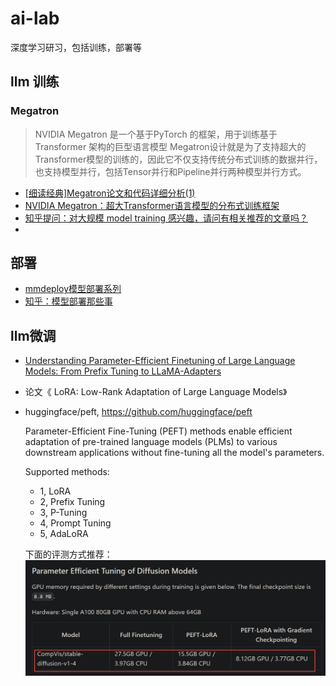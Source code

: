 # ai-lab
深度学习研习，包括训练，部署等

## llm 训练
### Megatron
> NVIDIA Megatron 是一个基于PyTorch 的框架，用于训练基于Transformer 架构的巨型语言模型
> Megatron设计就是为了支持超大的Transformer模型的训练的，因此它不仅支持传统分布式训练的数据并行，也支持模型并行，包括Tensor并行和Pipeline并行两种模型并行方式。

- [[细读经典]Megatron论文和代码详细分析(1)
](https://zhuanlan.zhihu.com/p/366906920)
- [NVIDIA Megatron：超大Transformer语言模型的分布式训练框架
](https://zhuanlan.zhihu.com/p/420207439)
- [知乎提问：对大规模 model training 感兴趣，请问有相关推荐的文章吗？](https://www.zhihu.com/question/508671222/answer/2290801813)
- 


## 部署


- [mmdeploy模型部署系列](https://github.com/open-mmlab/mmdeploy/tree/master/docs/zh_cn/tutorial)
- [知乎：模型部署那些事](https://www.zhihu.com/column/c_1497987564452114432)


## llm微调

- [Understanding Parameter-Efficient Finetuning of Large Language Models: From Prefix Tuning to LLaMA-Adapters](https://lightning.ai/pages/community/article/understanding-llama-adapters/)
- 论文《 LoRA: Low-Rank Adaptation of Large Language Models》
- huggingface/peft, https://github.com/huggingface/peft

    Parameter-Efficient Fine-Tuning (PEFT) methods enable efficient adaptation of pre-trained language models (PLMs) to various downstream applications without fine-tuning all the model's parameters. 
    
    Supported methods:
    - 1, LoRA
    - 2, Prefix Tuning
    - 3, P-Tuning
    - 4, Prompt Tuning
    - 5, AdaLoRA

    下面的评测方式推荐：
    ![](https://raw.githubusercontent.com/dufy29/ai-lab/main/pic/a1.png)   